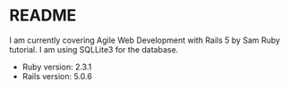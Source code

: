 # README
I am currently covering Agile Web Development with Rails 5 by Sam Ruby tutorial. I am using SQLLite3 for the database.

* Ruby version: 2.3.1
* Rails version: 5.0.6

